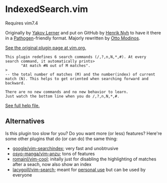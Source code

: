 # IndexedSearch.vim

Requires vim7.4

Originally by [Yakov Lerner](http://www.vim.org/account/profile.php?user_id=2342) and put on GitHub by [Henrik Nyh](https://github.com/henrik) to have it there in a [Pathogen](http://www.vim.org/scripts/script.php?script_id=2332)-friendly format.  Majorly rewritten by [Otto Modinos](https://github.com/otommod).

[See the original plugin page at vim.org.](http://www.vim.org/scripts/script.php?script_id=1682)

```
This plugin redefines 6 search commands (/,?,n,N,*,#). At every 
search command, it automatically prints>
       "At match #N out of M matches". 
>
-- the total number of matches (M) and the number(index) of current 
match (N). This helps to get oriented when searching forward and 
backward. 

There are no new commands and no new behavior to learn. 
Just watch the bottom line when you do /,?,n,N,*,#. 
```

[See full help file.](https://github.com/henrik/vim-indexed-search/blob/master/doc/indexed-search.txt)

## Alternatives

Is this plugin too slow for you?  Do you want more (or less) features?  Here're some other plugins that do (or can do) the same thing:

  * [google/vim-searchindex](https://github.com/google/vim-searchindex); very fast and unobtrusive
  * [osyo-manga/vim-anzu](https://github.com/osyo-manga/vim-anzu); tons of features
  * [romainl/vim-cool](https://github.com/romainl/vim-cool); initally just for disabling the highlighting of matches after a seach, now also show an index
  * [lacygoill/vim-search](https://github.com/lacygoill/vim-search); meant for [personal use](https://github.com/junegunn/vim-slash/issues/7) but can be used by everyone
